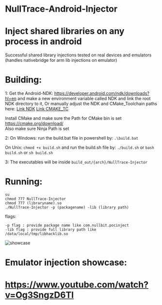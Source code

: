 # NullTrace-Android-Injector
# Inject shared libraries on any process in android

Successful shared library injections tested on real devices and emulators (handles nativebridge for arm lib injections on emulator)

# Building:
1: Get the Android-NDK: https://developer.android.com/ndk/downloads?hl=en
and make a new environment variable called NDK and link the root NDK directory to it, 
Or manually adjust the NDK and CMake_Toolchain paths here: 
[Link NDK](https://github.com/0NullBit0/NullTrace-Android-Inject/blob/main/CMakeLists.txt#L7)
[Link CMAKE_TC](https://github.com/0NullBit0/NullTrace-Android-Inject/blob/main/CMakeLists.txt#L8)

Install CMake and make sure the Path for CMake bin is set https://cmake.org/download/<br>
Also make sure Ninja Path is set

2: On Windows: run the build.bat file in powershell by: ```.\build.bat```

On Unix: ```chmod +x build.sh``` and run the build.sh file by:
```./build.sh``` or ```bash build.sh``` or ```sh build.sh```

3: The executables will be inside ```build_out/{arch}/NullTrace-Injector```



# Running: 
```
su
chmod 777 NullTrace-Injector
chmod 777 (libraryname).so
./NullTrace-Injector -p (packagename) -lib (library path)
```
flags:
```
-p flag : provide package name like com.nullbit.pocinject
-lib flag : provide full library path like /data/local/tmp/libhacklib.so
```

![showcase](nulltrace-demo.png)

# Emulator injection showcase:
# https://www.youtube.com/watch?v=Og3SngzD6TI

